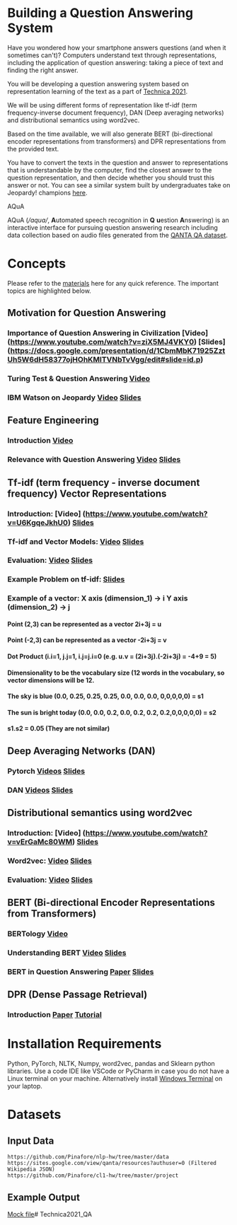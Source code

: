 # Building a Question Answering System

Have you wondered how your smartphone answers questions (and when it sometimes can't)? Computers understand text through representations, including the application of question answering: taking a piece of text and finding the right answer. 

You will be developing a question answering system based on representation learning of the text as a part of [Technica 2021](https://inclusion.cs.umd.edu/events/techresearch).

We will be using different forms of representation like tf-idf (term frequency-inverse document frequency), DAN (Deep averaging networks) and distributional semantics using word2vec.

Based on the time available, we will also generate BERT (bi-directional encoder representations from transformers) and DPR representations from the provided text.

You have to convert the texts in the question and answer to representations that is understandable by the computer, find the closest answer to the question representation, and then decide whether you should trust this answer or not. You can see a similar system built by undergraduates take on Jeopardy! champions [here](https://www.youtube.com/watch?app=desktop&v=vH8cUGFOwPk&list=PLegWUnz91WfscfMYZvuSWEweBbIpfFDlF&index=20&t=0s).

AQuA

AQuA (*/aqua/*, **A**utomated speech recognition in **Q** **u**estion **A**nswering) is an interactive interface for 
pursuing question answering research including data collection based on audio files generated from the 
[QANTA QA dataset](https://s3-us-west-2.amazonaws.com/pinafore-us-west-2/qanta-jmlr-datasets/qanta.train.2018.04.18.json).

# Concepts

Please refer to the [materials](http://users.umiacs.umd.edu/~jbg/teaching/CMSC_470/) here for any quick reference. The important topics are highlighted below.

## Motivation for Question Answering

### Importance of Question Answering in Civilization [Video] (https://www.youtube.com/watch?v=ziX5MJ4VKY0) [Slides] (https://docs.google.com/presentation/d/1CbmMbK71925ZztUh5W6dH58377ojHOhKMlTVNbTvVgg/edit#slide=id.p)

### Turing Test & Question Answering [Video](https://www.youtube.com/watch?v=bdQIUv9FutE)

### IBM Watson on Jeopardy [Video](https://www.youtube.com/watch?v=WCIFUJ5oeRA) [Slides](https://docs.google.com/presentation/d/13Cb7Bxz2NUGOPlO9ydAlpX1Y-zTcCo6k-wBvISPiruM/edit#slide=id.p)

## Feature Engineering

### Introduction [Video](https://www.youtube.com/watch?v=4-se75AuETA)

### Relevance with Question Answering [Video](https://www.youtube.com/watch?v=IzKFgigocAg) [Slides](http://users.umiacs.umd.edu/~jbg/teaching/DATA_DIGGING/lecture_07.pdf)

## Tf-idf (term frequency - inverse document frequency) Vector Representations

### Introduction: [Video] (https://www.youtube.com/watch?v=U6KgqeJkhU0) [Slides](http://users.umiacs.umd.edu/~jbg/teaching/CMSC_470/01a_ir.pdf) 

### Tf-idf and Vector Models: [Video](https://www.youtube.com/watch?v=A5ounv0D_cs) [Slides](http://users.umiacs.umd.edu/~jbg/teaching/CMSC_470/01b_tfidf.pdf) 

### Evaluation: [Video](https://www.youtube.com/watch?v=BxAzuCSvF8s) [Slides](http://users.umiacs.umd.edu/~jbg/teaching/CMSC_470/01c_evaluation.pdf) 

### Example Problem on tf-idf: [Slides](http://users.umiacs.umd.edu/~jbg/teaching/CMSC_470/01d_tfidf_ex.pdf) 

### Example of a vector: X axis (dimension_1) -> i Y axis (dimension_2) -> j
#### Point (2,3) can be represented as a vector 2i+3j = u
#### Point (-2,3) can be represented as a vector -2i+3j = v
#### Dot Product (i.i=1, j.j=1, i.j=j.i=0 (e.g. u.v = (2i+3j).(-2i+3j) = -4+9 = 5)
#### Dimensionality to be the vocabulary size (12 words in the vocabulary, so vector dimensions will be 12.
#### The sky is blue (0.0, 0.25, 0.25, 0.25, 0.0, 0.0, 0.0, 0,0,0,0,0) = s1
#### The sun is bright today (0.0, 0.0, 0.2, 0.0, 0.2, 0.2, 0.2,0,0,0,0,0) = s2
#### s1.s2 = 0.05 (They are not similar)

## Deep Averaging Networks (DAN)

### Pytorch [Videos](https://www.youtube.com/watch?v=AZwwDIV2vcI) [Slides](https://www.youtube.com/watch?v=AZwwDIV2vcI)

### DAN [Videos](https://www.youtube.com/watch?v=losFCNJbnZY) [Slides](http://users.umiacs.umd.edu/~jbg/teaching/CMSC_470/05e_dan.pdf)

## Distributional semantics using word2vec

### Introduction: [Video] (https://www.youtube.com/watch?v=vErGaMc80WM) [Slides](http://users.umiacs.umd.edu/~jbg/teaching/CMSC_470/06a_distsim.pdf) 

### Word2vec: [Video](https://www.youtube.com/watch?v=QyrUentbkvw) [Slides](http://users.umiacs.umd.edu/~jbg/teaching/CMSC_470/06b_word2vec.pdf)

### Evaluation: [Video](https://www.youtube.com/watch?v=Jid_EVBoVLU) [Slides](http://users.umiacs.umd.edu/~jbg/teaching/CMSC_723/word2vec.pdf) 

## BERT (Bi-directional Encoder Representations from Transformers)

### BERTology [Video](https://www.youtube.com/watch?v=YgfE-9N7Rio)

### Understanding BERT [Video](https://www.youtube.com/watch?v=9Z7mN7ebWDA) [Slides](https://docs.google.com/presentation/d/1Wmte5rM9qgN-JHq34LFX8y3G2HebHKWRV9iu-p_fC2k/edit#slide=id.p)

### BERT in Question Answering [Paper](https://arxiv.org/abs/1901.08634) [Slides](https://docs.google.com/presentation/d/17g-FG5jqvhQVGSkLI1BH3d7T2prTGTHcd3CeG7EDeVA/edit#slide=id.p)

## DPR (Dense Passage Retrieval)

### Introduction [Paper](https://arxiv.org/abs/2004.04906) [Tutorial](https://towardsdatascience.com/how-to-create-an-answer-from-a-question-with-dpr-d76e29cc5d60)

# Installation Requirements

Python, PyTorch, NLTK, Numpy, word2vec, pandas and Sklearn python libraries. Use a code IDE like VSCode or PyCharm in case you do not have a Linux terminal on your machine. Alternatively install [Windows Terminal](https://www.microsoft.com/en-us/p/windows-terminal/9n0dx20hk701#activetab=pivot:overviewtab) on your laptop.

# Datasets

## Input Data
    https://github.com/Pinafore/nlp-hw/tree/master/data
    https://sites.google.com/view/qanta/resources?authuser=0 (Filtered Wikipedia JSON)
    https://github.com/Pinafore/cl1-hw/tree/master/project
## Example Output
   [Mock file](https://drive.google.com/file/d/1Z08Edd3UnrTeEVE0oP7n8zL5bkwLiW2a/view?usp=sharing)#   T e c h n i c a 2 0 2 1 _ Q A  
 
